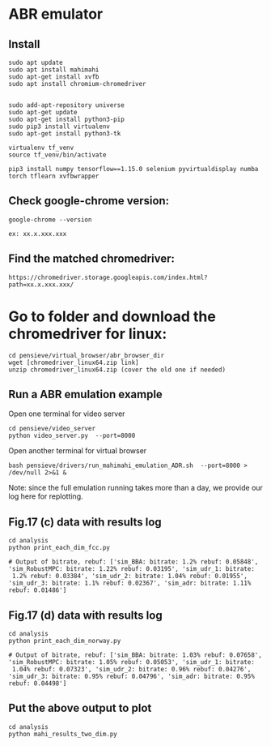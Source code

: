 # ABR emulator
## Install
```
sudo apt update
sudo apt install mahimahi
sudo apt-get install xvfb
sudo apt install chromium-chromedriver


sudo add-apt-repository universe
sudo apt-get update
sudo apt-get install python3-pip
sudo pip3 install virtualenv
sudo apt-get install python3-tk

virtualenv tf_venv
source tf_venv/bin/activate

pip3 install numpy tensorflow==1.15.0 selenium pyvirtualdisplay numba torch tflearn xvfbwrapper
```

## Check google-chrome version:
```
google-chrome --version

ex: xx.x.xxx.xxx
```

## Find the matched chromedriver:
```
https://chromedriver.storage.googleapis.com/index.html?path=xx.x.xxx.xxx/
```

# Go to folder and download the chromedriver for linux:
```
cd pensieve/virtual_browser/abr_browser_dir
wget [chromedriver_linux64.zip link]
unzip chromedriver_linux64.zip (cover the old one if needed)
```

## Run a ABR emulation example

Open one terminal for video server
```
cd pensieve/video_server
python video_server.py  --port=8000
```

Open another terminal for virtual browser
```
bash pensieve/drivers/run_mahimahi_emulation_ADR.sh  --port=8000 > /dev/null 2>&1 &
```

Note: since the full emulation running takes more than a day, we provide our log here for replotting.

## Fig.17 (c) data with results log
```
cd analysis
python print_each_dim_fcc.py

# Output of bitrate, rebuf: ['sim_BBA: bitrate: 1.2% rebuf: 0.05848', 'sim_RobustMPC: bitrate: 1.22% rebuf: 0.03195', 'sim_udr_1: bitrate:
 1.2% rebuf: 0.03384', 'sim_udr_2: bitrate: 1.04% rebuf: 0.01955', 'sim_udr_3: bitrate: 1.1% rebuf: 0.02367', 'sim_adr: bitrate: 1.11% rebuf: 0.01486']
```

## Fig.17 (d) data with results log
```
cd analysis
python print_each_dim_norway.py

# Output of bitrate, rebuf: ['sim_BBA: bitrate: 1.03% rebuf: 0.07658', 'sim_RobustMPC: bitrate: 1.05% rebuf: 0.05053', 'sim_udr_1: bitrate:
 1.04% rebuf: 0.07323', 'sim_udr_2: bitrate: 0.96% rebuf: 0.04276', 'sim_udr_3: bitrate: 0.95% rebuf: 0.04796', 'sim_adr: bitrate: 0.95% rebuf: 0.04498']

```

## Put the above output to plot
```
cd analysis
python mahi_results_two_dim.py
```